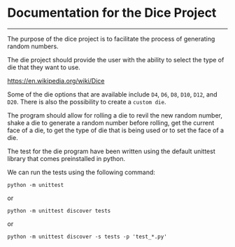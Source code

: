 # Documentation for the Dice Project
---

The purpose of the dice project is to facilitate the process of generating random numbers.

The die project should provide the user with the ability to select the type of die that they want to use.

https://en.wikipedia.org/wiki/Dice

Some of the die options that are available include `D4`, `D6`, `D8`, `D10`, `D12`, and `D20`. There is also the possibility to create a `custom die`.

The program should allow for rolling a die to revil the new random number, shake a die to generate a random number before rolling, get the current face of a die, to get the type of die that is being used or to set the face of a die.

The test for the die program have been written using the default unittest library that comes preinstalled in python. 

We can run the tests using the following command:

`python -m unittest`

or

`python -m unittest discover tests`

or 

`python -m unittest discover -s tests -p 'test_*.py'`
